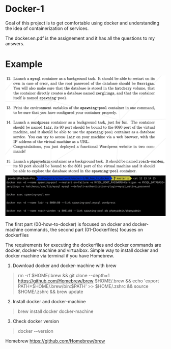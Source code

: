 # Docker-1

Goal of this project is to get comfortable using docker and understanding the idea of containerization
of services.

The docker.en.pdf is the assignement and it has all the questions to my answers.
# Example

<img src="/Images/Docker-questions.png">
<img src="/Images/Docker-answers.png">

The first part (00-how-to-docker) is focused on docker and docker-machine commands,
the second part (01-Dockerfiles) focuses on dockerfiles


The requirements for executing the dockerfiles and docker commands are
docker, docker-machine and virtualbox.
Simple way to install docker and docker machine via terminal if you have Homebrew.

1. Download docker and docker-machine with brew
> rm -rf $HOME/.brew && git clone --depth=1 https://github.com/Homebrew/brew $HOME/.brew && echo 'export PATH=$HOME/.brew/bin:$PATH' >> $HOME/.zshrc && source $HOME/.zshrc && brew update

2. Install docker and docker-machine
> brew install docker docker-machine

3. Check docker version
> docker --version

Homebrew https://github.com/Homebrew/brew
